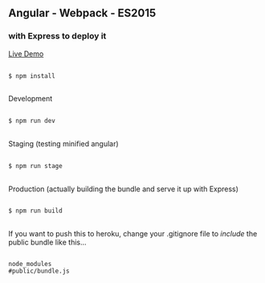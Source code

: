 ## Angular - Webpack - ES2015
### with Express to deploy it

[Live Demo](https://ng-components.herokuapp.com/)

```bash
  
$ npm install
  
```

Development
```bash
  
$ npm run dev
  
```

Staging (testing minified angular)
```bash
  
$ npm run stage
  
```

Production (actually building the bundle and serve it up with Express)
```bash
  
$ npm run build
  
```

If you want to push this to heroku, change your 
.gitignore file to *include* the public bundle like this...

```
  
node_modules
#public/bundle.js
  
```